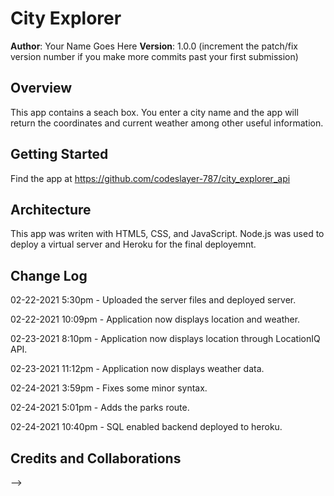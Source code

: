 
# City Explorer

**Author**: Your Name Goes Here
**Version**: 1.0.0 (increment the patch/fix version number if you make more commits past your first submission)

## Overview
This app contains a seach box.  You enter a city name and the app will return the coordinates and current weather among other useful information.

## Getting Started

Find the app at https://github.com/codeslayer-787/city_explorer_api



## Architecture

This app was writen with HTML5, CSS, and JavaScript.  Node.js was used to deploy a virtual server and Heroku for the final deployemnt.  

## Change Log

02-22-2021 5:30pm - Uploaded the server files and deployed server.

02-22-2021 10:09pm - Application now displays location and weather.

02-23-2021 8:10pm - Application now displays location through LocationIQ API.

02-23-2021 11:12pm - Application now displays weather data.

02-24-2021 3:59pm - Fixes some minor syntax.

02-24-2021 5:01pm - Adds the parks route.

02-24-2021 10:40pm - SQL enabled backend deployed to heroku.

## Credits and Collaborations

<!-- Give credit (and a link) to other people or resources that helped you build this application. -->
-->
